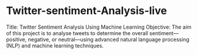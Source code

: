 # Twitter-sentiment-Analysis-live
Title: Twitter Sentiment Analysis Using Machine Learning  Objective: The aim of this project is to analyse tweets to determine the overall sentiment—positive, negative, or neutral—using advanced natural language processing (NLP) and machine learning techniques. 
